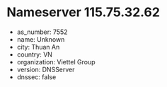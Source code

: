# Nameserver 115.75.32.62

* as_number: 7552
* name: Unknown
* city: Thuan An
* country: VN
* organization: Viettel Group
* version: DNSServer
* dnssec: false
